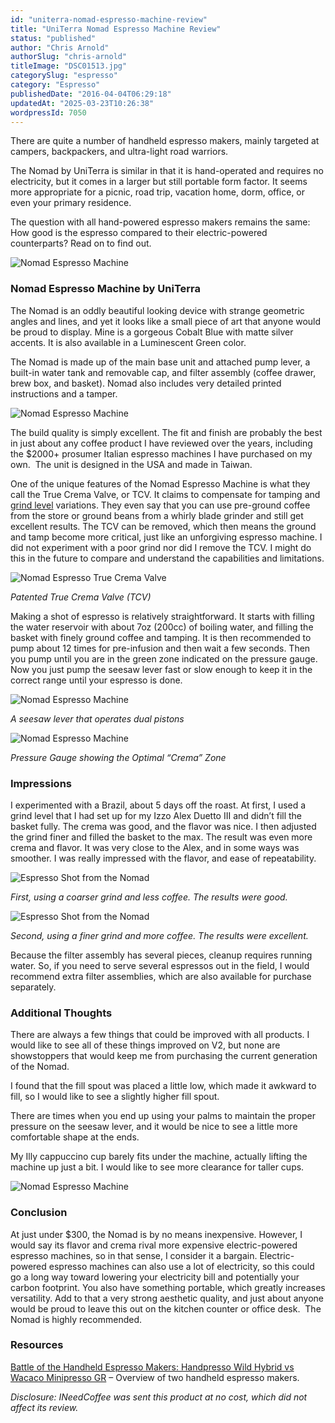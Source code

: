 ```yaml
---
id: "uniterra-nomad-espresso-machine-review"
title: "UniTerra Nomad Espresso Machine Review"
status: "published"
author: "Chris Arnold"
authorSlug: "chris-arnold"
titleImage: "DSC01513.jpg"
categorySlug: "espresso"
category: "Espresso"
publishedDate: "2016-04-04T06:29:18"
updatedAt: "2025-03-23T10:26:38"
wordpressId: 7050
---
```


There are quite a number of handheld espresso makers, mainly targeted at campers, backpackers, and ultra-light road warriors.

The Nomad by UniTerra is similar in that it is hand-operated and requires no electricity, but it comes in a larger but still portable form factor. It seems more appropriate for a picnic, road trip, vacation home, dorm, office, or even your primary residence.

The question with all hand-powered espresso makers remains the same: How good is the espresso compared to their electric-powered counterparts? Read on to find out.

![Nomad Espresso Machine](DSC01509-650x433.jpg)

### Nomad Espresso Machine by UniTerra

The Nomad is an oddly beautiful looking device with strange geometric angles and lines, and yet it looks like a small piece of art that anyone would be proud to display. Mine is a gorgeous Cobalt Blue with matte silver accents. It is also available in a Luminescent Green color.

The Nomad is made up of the main base unit and attached pump lever, a built-in water tank and removable cap, and filter assembly (coffee drawer, brew box, and basket). Nomad also includes very detailed printed instructions and a tamper.

![Nomad Espresso Machine](DSC01512-501x650.jpg)

The build quality is simply excellent. The fit and finish are probably the best in just about any coffee product I have reviewed over the years, including the $2000+ prosumer Italian espresso machines I have purchased on my own.  The unit is designed in the USA and made in Taiwan.

One of the unique features of the Nomad Espresso Machine is what they call the True Crema Valve, or TCV. It claims to compensate for tamping and [grind level](/coffee-grind-chart/) variations. They even say that you can use pre-ground coffee from the store or ground beans from a whirly blade grinder and still get excellent results. The TCV can be removed, which then means the ground and tamp become more critical, just like an unforgiving espresso machine. I did not experiment with a poor grind nor did I remove the TCV. I might do this in the future to compare and understand the capabilities and limitations.

![Nomad Espresso True Crema Valve](DSC01526-650x433.jpg)

*Patented True Crema Valve (TCV)*

Making a shot of espresso is relatively straightforward. It starts with filling the water reservoir with about 7oz (200cc) of boiling water, and filling the basket with finely ground coffee and tamping. It is then recommended to pump about 12 times for pre-infusion and then wait a few seconds. Then you pump until you are in the green zone indicated on the pressure gauge. Now you just pump the seesaw lever fast or slow enough to keep it in the correct range until your espresso is done.

![Nomad Espresso Machine](DSC01518-586x650.jpg)

*A seesaw lever that operates dual pistons*

![Nomad Espresso Machine](DSC01515-650x455.jpg)

*Pressure Gauge showing the Optimal “Crema” Zone*

### Impressions

I experimented with a Brazil, about 5 days off the roast. At first, I used a grind level that I had set up for my Izzo Alex Duetto III and didn’t fill the basket fully. The crema was good, and the flavor was nice. I then adjusted the grind finer and filled the basket to the max. The result was even more crema and flavor. It was very close to the Alex, and in some ways was smoother. I was really impressed with the flavor, and ease of repeatability.

![Espresso Shot from the Nomad](DSC01521-525x650.jpg)

*First, using a coarser grind and less coffee. The results were good.*

![Espresso Shot from the Nomad](DSC01524-518x650.jpg)

*Second, using a finer grind and more coffee. The results were excellent.*

Because the filter assembly has several pieces, cleanup requires running water. So, if you need to serve several espressos out in the field, I would recommend extra filter assemblies, which are also available for purchase separately.

### Additional Thoughts

There are always a few things that could be improved with all products. I would like to see all of these things improved on V2, but none are showstoppers that would keep me from purchasing the current generation of the Nomad.

I found that the fill spout was placed a little low, which made it awkward to fill, so I would like to see a slightly higher fill spout.

There are times when you end up using your palms to maintain the proper pressure on the seesaw lever, and it would be nice to see a little more comfortable shape at the ends.

My Illy cappuccino cup barely fits under the machine, actually lifting the machine up just a bit. I would like to see more clearance for taller cups.

![Nomad Espresso Machine](DSC01520-529x650.jpg)

### Conclusion

At just under $300, the Nomad is by no means inexpensive. However, I would say its flavor and crema rival more expensive electric-powered espresso machines, so in that sense, I consider it a bargain. Electric-powered espresso machines can also use a lot of electricity, so this could go a long way toward lowering your electricity bill and potentially your carbon footprint. You also have something portable, which greatly increases versatility. Add to that a very strong aesthetic quality, and just about anyone would be proud to leave this out on the kitchen counter or office desk.  The Nomad is highly recommended.

### Resources

[Battle of the Handheld Espresso Makers: Handpresso Wild Hybrid vs Wacaco Minipresso GR](/battle-handheld-espresso-makers-handpresso-wild-hybrid-vs-wacaco-minipresso-gr/) – Overview of two handheld espresso makers.

*Disclosure: INeedCoffee was sent this product at no cost, which did not affect its review.*
